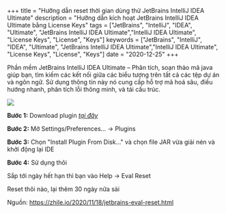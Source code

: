 +++
title = "Hưỡng dẫn reset thời gian dùng thử JetBrains IntelliJ IDEA Ultimate"
description = "Hưỡng dẫn kích hoạt JetBrains IntelliJ IDEA Ultimate bằng License Keys"
tags = ["JetBrains", "IntelliJ", "IDEA", "Ultimate", "JetBrains IntelliJ IDEA Ultimate","IntelliJ IDEA Ultimate", "License Keys", "License", "Keys"]
keywords = ["JetBrains", "IntelliJ", "IDEA", "Ultimate", "JetBrains IntelliJ IDEA Ultimate","IntelliJ IDEA Ultimate", "License Keys", "License", "Keys"]
date = "2020-12-25"
+++

Phần mềm JetBrains IntelliJ IDEA Ultimate – Phân tích, soạn thảo mã java giúp bạn, tìm kiếm các kết nối giữa các biểu tượng trên tất cả các tệp dự án và ngôn ngữ. Sử dụng thông tin này nó cung cấp hỗ trợ mã hoá sâu, điều hướng nhanh, phân tích lỗi thông minh, và tái cấu trúc.

![](https://linkerpt.com/wp-content/uploads/2018/04/intellij-idea-2018.jpg)

**Bước 1:** Download plugin [*tại đây*](https://plugins.zhile.io/files/ide-eval-resetter-2.1.9.zip)

**Bước 2:** Mở Settings/Preferences... -> Plugins

**Bước 3:** Chọn "Install Plugin From Disk..." và chọn file JAR vừa giải nén và khởi động lại IDE

**Bước 4:** Sử dụng thôi

Sắp tới ngày hết hạn thì bạn vào Help -> Eval Reset 

Reset thôi nào, lại thêm 30 ngày nữa sài


Nguồn: https://zhile.io/2020/11/18/jetbrains-eval-reset.html




